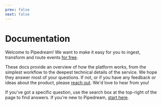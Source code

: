 ```yaml
---
prev: false
next: false
---
```


# Documentation

Welcome to Pipedream! We want to make it easy for you to ingest, transform and route events [for free](/pricing/).

These docs provide an overview of how the platform works, from the simplest workflow to the deepest technical details of the service. We hope they answer most of your questions. If not, or if you have any feedback or ideas about the product, please [reach out](/support/). We'd love to hear from you!

If you've got a specific question, use the search box at the top-right of the page to find answers. If you're new to Pipedream, [start here](/what-is-pipedream/).

